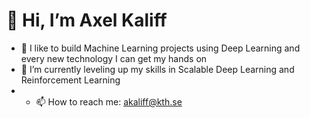 # 👋 Hi, I’m Axel Kaliff

- 👀 I like to build Machine Learning projects using Deep Learning and every new technology I can get my hands on 
- 🌱 I’m currently leveling up my skills in Scalable Deep Learning and Reinforcement Learning
- - 📫 How to reach me: akaliff@kth.se

<!---
axel-kaliff/axel-kaliff is a ✨ special ✨ repository because its `README.md` (this file) appears on your GitHub profile.
You can click the Preview link to take a look at your changes.
--->
